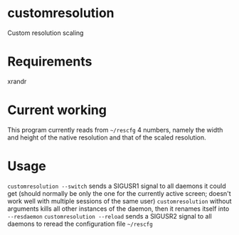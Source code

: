 # customresolution
Custom resolution scaling

# Requirements
  xrandr

# Current working

This program currently reads from `~/rescfg` 4 numbers, namely the width and height of the native resolution and that of the scaled resolution.

# Usage
  `customresolution --switch` sends a SIGUSR1 signal to all daemons it could get (should normally be only the one for the currently active screen; doesn't work well with multiple sessions of the same user)
  `customresolution` without arguments kills all other instances of the daemon, then it renames itself into `--resdaemon`
  `customresolution --reload` sends a SIGUSR2 signal to all daemons to reread the configuration file `~/rescfg`
